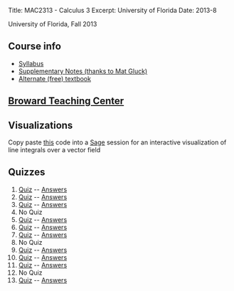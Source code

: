Title: MAC2313 - Calculus 3
Excerpt: University of Florida
Date: 2013-8

University of Florida, Fall 2013

## Course info
- [Syllabus]({filename}/pdfs/mac2313_fall13/syllabus.pdf)
- [Supplementary Notes (thanks to Mat Gluck)]({filename}/pdfs/mac2313_fall13/extra_notes.pdf)
- [Alternate (free) textbook]({filename}/pdfs/mac2313_fall13/calc3_textbook.pdf)

## [Broward Teaching Center](https://teachingcenter.ufl.edu/)

## Visualizations
Copy paste [this]({filename}/pdfs/mac2313_fall13/code.sage) code into a 
[Sage](http://www.sagemath.org/) session for an interactive visualization of 
line integrals over a vector field


## Quizzes
1. [Quiz]({filename}/pdfs/mac2313_fall13/quiz1.pdf) -- [Answers]({filename}/pdfs/mac2313_fall13/ans1.pdf)
2. [Quiz]({filename}/pdfs/mac2313_fall13/quiz2.pdf) -- [Answers]({filename}/pdfs/mac2313_fall13/ans2.pdf)
3. [Quiz]({filename}/pdfs/mac2313_fall13/quiz3.pdf) -- [Answers]({filename}/pdfs/mac2313_fall13/ans3.pdf)
4. No Quiz
5. [Quiz]({filename}/pdfs/mac2313_fall13/quiz5.pdf) -- [Answers]({filename}/pdfs/mac2313_fall13/ans5.pdf)
6. [Quiz]({filename}/pdfs/mac2313_fall13/quiz6.pdf) -- [Answers]({filename}/pdfs/mac2313_fall13/ans6.pdf)
7. [Quiz]({filename}/pdfs/mac2313_fall13/quiz7.pdf) -- [Answers]({filename}/pdfs/mac2313_fall13/ans7.pdf)
8. No Quiz
9. [Quiz]({filename}/pdfs/mac2313_fall13/quiz9.pdf) -- [Answers]({filename}/pdfs/mac2313_fall13/ans9.pdf)
10. [Quiz]({filename}/pdfs/mac2313_fall13/quiz10.pdf) -- [Answers]({filename}/pdfs/mac2313_fall13/ans10.pdf)
11. [Quiz]({filename}/pdfs/mac2313_fall13/quiz11.pdf) -- [Answers]({filename}/pdfs/mac2313_fall13/ans11.pdf)
12. No Quiz
13. [Quiz]({filename}/pdfs/mac2313_fall13/quiz13.pdf) -- [Answers]({filename}/pdfs/mac2313_fall13/ans13.pdf)
